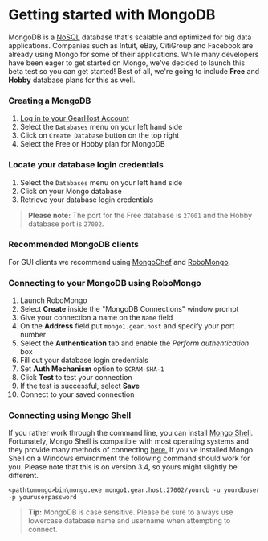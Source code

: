 # Getting started with MongoDB
MongoDB is a [NoSQL](https://www.mongodb.com/nosql-explained) database that's scalable and optimized for big data applications. Companies such as Intuit, eBay, CitiGroup and Facebook are already using Mongo for some of their applications. While many developers have been eager to get started on Mongo, we've decided to launch this beta test so you can get started! Best of all, we're going to include **Free** and **Hobby** database plans for this as well.

### Creating a MongoDB
1. [Log in to your GearHost Account](https://my.gearhost.com/account/login)
1. Select the `Databases` menu on your left hand side 
1. Click on `Create Database` button on the top right
1. Select the Free or Hobby plan for MongoDB

### Locate your database login credentials
1. Select the `Databases` menu on your left hand side
2. Click on your Mongo database
3. Retrieve your database login credentials

 >**Please note:** The port for the Free database is `27001` and the Hobby database port is `27002`.

### Recommended MongoDB clients
For GUI clients we recommend using [MongoChef](http://3t.io/mongochef/download/) and [RoboMongo](https://robomongo.org/download).

### Connecting to your MongoDB using RoboMongo
1. Launch RoboMongo
1. Select **Create** inside the "MongoDB Connections" window prompt
1. Give your connection a name on the `Name` field
1. On the **Address** field put `mongo1.gear.host` and specify your port number
1. Select the **Authentication** tab and enable the *Perform authentication* box
1. Fill out your database login credentials
1. Set **Auth Mechanism** option to `SCRAM-SHA-1`
1. Click **Test** to test your connection
1. If the test is successful, select **Save**
1. Connect to your saved connection

### Connecting using Mongo Shell
If you rather work through the command line, you can install [Mongo Shell](https://docs.mongodb.com/getting-started/shell/installation/). Fortunately, Mongo Shell is compatible with most operating systems and they provide many methods of connecting [here.](https://docs.mongodb.com/manual/reference/program/mongo/#use) If you've installed Mongo Shell on a Windows environment the following command should work for you. Please note that this is on version 3.4, so yours might slightly be different.

`<pathtomongo>bin\mongo.exe mongo1.gear.host:27002/yourdb -u yourdbuser -p youruserpassword`
>**Tip:** MongoDB is case sensitive. Please be sure to always use lowercase database name and username when attempting to connect.